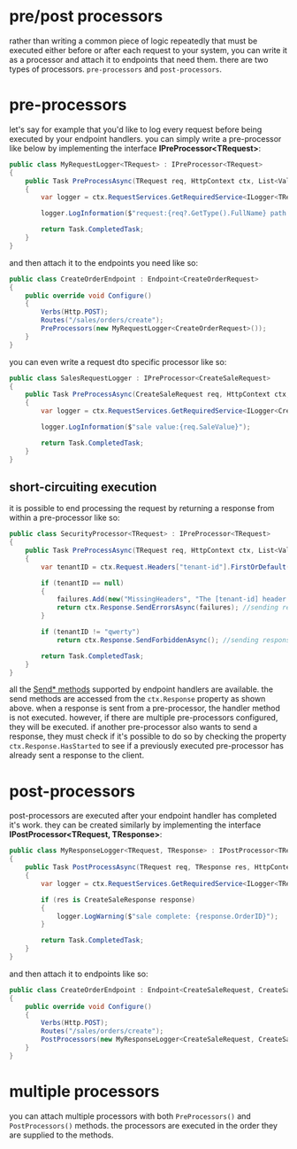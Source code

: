 # pre/post processors

rather than writing a common piece of logic repeatedly that must be executed either before or after each request to your system, you can write it as a processor and attach it to endpoints that need them. there are two types of processors. `pre-processors` and `post-processors`.

# pre-processors

let's say for example that you'd like to log every request before being executed by your endpoint handlers. you can simply write a pre-processor like below by implementing the interface **IPreProcessor\<TRequest\>**:

```csharp
public class MyRequestLogger<TRequest> : IPreProcessor<TRequest>
{
    public Task PreProcessAsync(TRequest req, HttpContext ctx, List<ValidationFailure> failures, CancellationToken ct)
    {
        var logger = ctx.RequestServices.GetRequiredService<ILogger<TRequest>>();

        logger.LogInformation($"request:{req?.GetType().FullName} path: {ctx.Request.Path}");

        return Task.CompletedTask;
    }
}
```
and then attach it to the endpoints you need like so:
```csharp
public class CreateOrderEndpoint : Endpoint<CreateOrderRequest>
{
    public override void Configure()
    {
        Verbs(Http.POST);
        Routes("/sales/orders/create");
        PreProcessors(new MyRequestLogger<CreateOrderRequest>());
    }
}
```

you can even write a request dto specific processor like so:

```csharp
public class SalesRequestLogger : IPreProcessor<CreateSaleRequest>
{
    public Task PreProcessAsync(CreateSaleRequest req, HttpContext ctx, List<ValidationFailure> failures, CancellationToken ct)
    {
        var logger = ctx.RequestServices.GetRequiredService<ILogger<CreateSaleRequest>>();

        logger.LogInformation($"sale value:{req.SaleValue}");

        return Task.CompletedTask;
    }
}
```

## short-circuiting execution
it is possible to end processing the request by returning a response from within a pre-processor like so:
```csharp
public class SecurityProcessor<TRequest> : IPreProcessor<TRequest>
{
    public Task PreProcessAsync(TRequest req, HttpContext ctx, List<ValidationFailure> failures, CancellationToken ct)
    {
        var tenantID = ctx.Request.Headers["tenant-id"].FirstOrDefault();

        if (tenantID == null)
        {
            failures.Add(new("MissingHeaders", "The [tenant-id] header needs to be set!"));
            return ctx.Response.SendErrorsAsync(failures); //sending response here
        }

        if (tenantID != "qwerty")
            return ctx.Response.SendForbiddenAsync(); //sending response here

        return Task.CompletedTask;
    }
}
```
all the [Send* methods](Misc-Conveniences.md#send-methods) supported by endpoint handlers are available. the send methods are accessed from the `ctx.Response` property as shown above. when a response is sent from a pre-processor, the handler method is not executed. however, if there are multiple pre-processors configured, they will be executed. if another pre-processor also wants to send a response, they must check if it's possible to do so by checking the property `ctx.Response.HasStarted` to see if a previously executed pre-processor has already sent a response to the client.

# post-processors

post-processors are executed after your endpoint handler has completed it's work. they can be created similarly by implementing the interface **IPostProcessor<TRequest, TResponse>**:

```csharp
public class MyResponseLogger<TRequest, TResponse> : IPostProcessor<TRequest, TResponse>
{
    public Task PostProcessAsync(TRequest req, TResponse res, HttpContext ctx, IReadOnlyCollection<ValidationFailure> failures, CancellationToken ct)
    {
        var logger = ctx.RequestServices.GetRequiredService<ILogger<TResponse>>();

        if (res is CreateSaleResponse response)
        {
            logger.LogWarning($"sale complete: {response.OrderID}");
        }

        return Task.CompletedTask;
    }
}
```
and then attach it to endpoints like so:
```csharp
public class CreateOrderEndpoint : Endpoint<CreateSaleRequest, CreateSaleResponse>
{
    public override void Configure()
    {
        Verbs(Http.POST);
        Routes("/sales/orders/create");
        PostProcessors(new MyResponseLogger<CreateSaleRequest, CreateSaleResponse>());
    }
}
```

# multiple processors
you can attach multiple processors with both `PreProcessors()` and `PostProcessors()` methods. the processors are executed in the order they are supplied to the methods.
